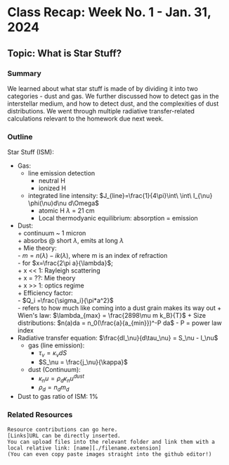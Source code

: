 # Class Recap: Week No. 1 - Jan. 31, 2024
## Topic: What is Star Stuff?

### Summary

We learned about what star stuff is made of by dividing it into 
two categories - dust and gas. We further discussed how to detect 
gas in the interstellar medium, and how to detect dust, and the 
complexities of dust distributions. We went through multiple 
radiative transfer-related calculations relevant to the homework
due next week.


### Outline 

Star Stuff (ISM):
- Gas:  
    + line emission detection  
      - neutral H  
      - ionized H  
    + integrated line intensity: $J_{line}=\frac{1}{4\pi}\int\ \int\ I_{\nu} \phi(\nu)d\nu d\Omega$  
        + atomic H $\lambda$ = 21 cm  
        + Local thermodyanic equilibrium: absorption = emission  
- Dust:  
      + continuum ~ 1 micron  
      + absorbs @ short $\lambda$, emits at long $\lambda$  
      + Mie theory:   
          - $m = n(\lambda) - ik(\lambda)$, where m is an index of refraction  
          - for $x=\frac{2\pi a}{\lambda}$;  
              + x << 1: Rayleigh scattering  
              + x = ??: Mie theory  
              + x >> 1: optics regime  
        + Efficiency factor:   
              - $Q_i =\frac{\sigma_i}{\pi*a^2}$  
                - refers to how much like coming into a dust grain makes its way out
            + Wien's law: $\lambda_{max} = \frac{2898\mu m k_B}{T}$
            + Size distributions: $n(a)da = n_0(\frac{a}{a_{min}})^-P da$
                - P = power law index
- Radiative transfer equation: $\frac{dI_\nu}{d\tau_\nu} = S_\nu - I_\nu$
    + gas (line emission):
      - $\tau_\nu = \kappa_\nu dS$
      - $S_\nu = \frac{j_\nu}{\kappa}$
    + dust (Continuum):
      - $\kappa_nu = \rho_d\kappa_nu^{dust}$
      - $\rho_d = n_dm_d$
- Dust to gas ratio of ISM: 1%

### Related Resources
```
Resource contributions can go here.  
[Links]URL can be directly inserted.
You can upload files into the relevant folder and link them with a local relative link: [name][./filename.extension]
(You can even copy paste images straight into the github editor!)
```

